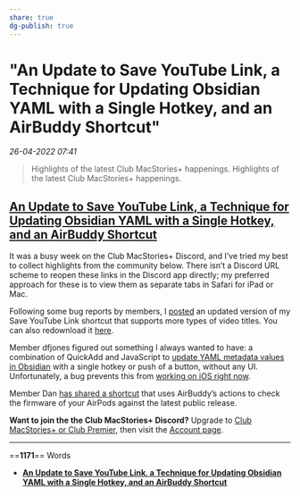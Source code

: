 ```yaml
---
share: true
dg-publish: true
---
```

# "An Update to Save YouTube Link, a Technique for Updating Obsidian YAML with a Single Hotkey, and an AirBuddy Shortcut"

*26-04-2022 07:41* 

> Highlights of the latest Club MacStories+ happenings.
Highlights of the latest Club MacStories+ happenings.

## [An Update to Save YouTube Link, a Technique for Updating Obsidian YAML with a Single Hotkey, and an AirBuddy Shortcut](https://club.macstories.net/posts/an-update-to-save-youtube-link-a-technique-for-updating-obsidian-yaml-with-a-single-hotkey-and-an-airbuddy-shortcut)

It was a busy week on the Club MacStories+ Discord, and I’ve tried my best to collect highlights from the community below. There isn’t a Discord URL scheme to reopen these links in the Discord app directly; my preferred approach for these is to view them as separate tabs in Safari for iPad or Mac.

Following some bug reports by members, I [posted](https://discord.com/channels/836622115435184162/880549416765898772/935646293714415707) an updated version of my Save YouTube Link shortcut that supports more types of video titles. You can also redownload it [here](https://club.macstories.net/posts/obsidian-setup-part-7).

Member dfjones figured out something I always wanted to have: a combination of QuickAdd and JavaScript to [update YAML metadata values in Obsidian](https://discord.com/channels/836622115435184162/880549416765898772/936025238561497169) with a single hotkey or push of a button, without any UI. Unfortunately, a bug prevents this from [working on iOS right now](https://github.com/chhoumann/quickadd/issues/79).

Member Dan [has shared a shortcut](https://discord.com/channels/836622115435184162/837346027144347700/934181172563546124) that uses AirBuddy’s actions to check the firmware of your AirPods against the latest public release.

**Want to join the the Club MacStories+ Discord?** Upgrade to [Club MacStories+ or Club Premier](https://club.macstories.net/plans), then visit the [Account page](https://club.macstories.net/account).
***

==**1171**== Words

- **[An Update to Save YouTube Link, a Technique for Updating Obsidian YAML with a Single Hotkey, and an AirBuddy Shortcut](https://club.macstories.net/posts/an-update-to-save-youtube-link-a-technique-for-updating-obsidian-yaml-with-a-single-hotkey-and-an-airbuddy-shortcut)**